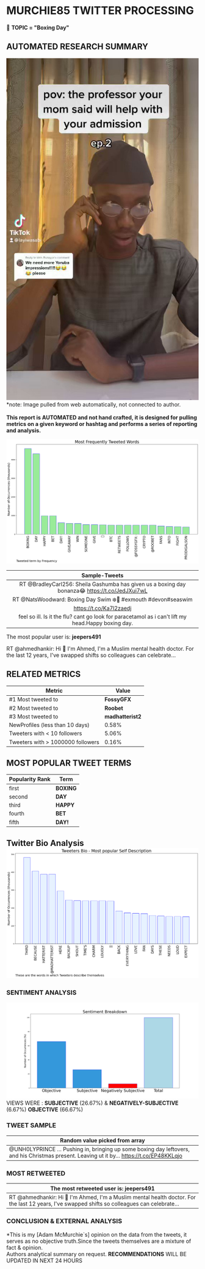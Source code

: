 # MURCHIE85 TWITTER PROCESSING 
&#x1F34E; **TOPIC = "Boxing Day"**

## AUTOMATED RESEARCH SUMMARY

![image](assets/2022-12-26hashtagImage.png)*note: Image pulled from web automatically, not connected to author.
<br></br>
<b> This report is AUTOMATED and not hand crafted, it is designed for pulling metrics on a given keyword or hashtag and performs a series of reporting and analysis.</b>



![image](assets/2022-12-26TWEETS.png)



|                **Sample-Tweets**        |
| :-------------: |
| RT @BradleyCarl256: Sheila Gashumba has given us a boxing day bonanza😂 https://t.co/JedJXui7wL |
| RT @NatsWoodward: Boxing Day Swim ❄️💙 #exmouth #devon#seaswim https://t.co/Ka7l2zaedj |
| feel so ill. Is it the flu? cant go look for paracetamol as i can't lift my head.Happy boxing day. |

The most popular user is: **jeepers491**
<div class="alert alert-block alert-danger"> RT @ahmedhankir: Hi 👋 I'm Ahmed, I'm a Muslim mental health doctor. For the last 12 years, I've swapped shifts so colleagues can celebrate…</div>

## RELATED METRICS<br>
| Metric | Value |
| ------------- | ------------- |
| #1 Most tweeted to  | **FossyGFX** |
| #2 Most tweeted to  | **Roobet** |
| #3 Most tweeted to  | **madhatterist2** |
| NewProfiles (less than 10 days) | 0.58%  |
| Tweeters with < 10 followers  | 5.06%|
| Tweeters with > 1000000 followers  | 0.16%  |



## MOST POPULAR TWEET TERMS 


| Popularity Rank  | Term |
| ------------- | ------------- |
| first  | **BOXING**  |
| second  | **DAY**  |
| third  | **HAPPY** |
| fourth  | **BET**  |
| fifth  | **DAY!**  |


## Twitter Bio Analysis![image](assets/2022-12-26BIO.png)
### SENTIMENT ANALYSIS
![image](assets/2022-12-26sentiment.png)
VIEWS WERE : **SUBJECTIVE**  (26.67%) & **NEGATIVELY-SUBJECTIVE** (6.67%) **OBJECTIVE** (66.67%)

### TWEET SAMPLE 
| Random value picked from array |
| ------------- |
|@UNH0LYPRINCE … Pushing in, bringing up some boxing day leftovers, and his Christmas present. Leaving ut it by… https://t.co/EP48KKLqjo |

### MOST RETWEETED 

| The most retweeted user is: **jeepers491**  |
| ------------- |
| RT @ahmedhankir: Hi 👋 I'm Ahmed, I'm a Muslim mental health doctor. For the last 12 years, I've swapped shifts so colleagues can celebrate… |

### CONCLUSION & EXTERNAL ANALYSIS

*This is my [Adam McMurchie`s] opinion on the data from the tweets, it serves as no objective truth.Since the tweets themselves are a mixture of fact & opinion.<br>
Authors analytical summary on request.
**RECOMMENDATIONS** WILL BE UPDATED IN NEXT  24 HOURS <br>